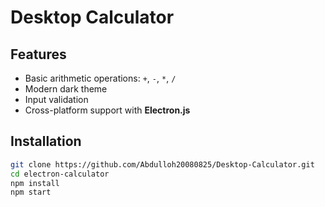 # Desktop Calculator

## Features

- Basic arithmetic operations: `+`, `-`, `*`, `/`
- Modern dark theme
- Input validation
- Cross-platform support with **Electron.js**

## Installation

```bash
git clone https://github.com/Abdulloh20080825/Desktop-Calculator.git
cd electron-calculator
npm install
npm start
```
